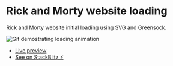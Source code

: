# Rick and Morty website loading

Rick and Morty website initial loading using SVG and Greensock.

![Gif demostrating loading animation](https://user-images.githubusercontent.com/44013819/109408845-28a0fc80-796c-11eb-9da0-44406ff89ccd.gif)

- [Live preview](https://rick-and-morty-loading.stackblitz.io/)
- [See on StackBlitz ⚡️](https://stackblitz.com/edit/rick-and-morty-loading)